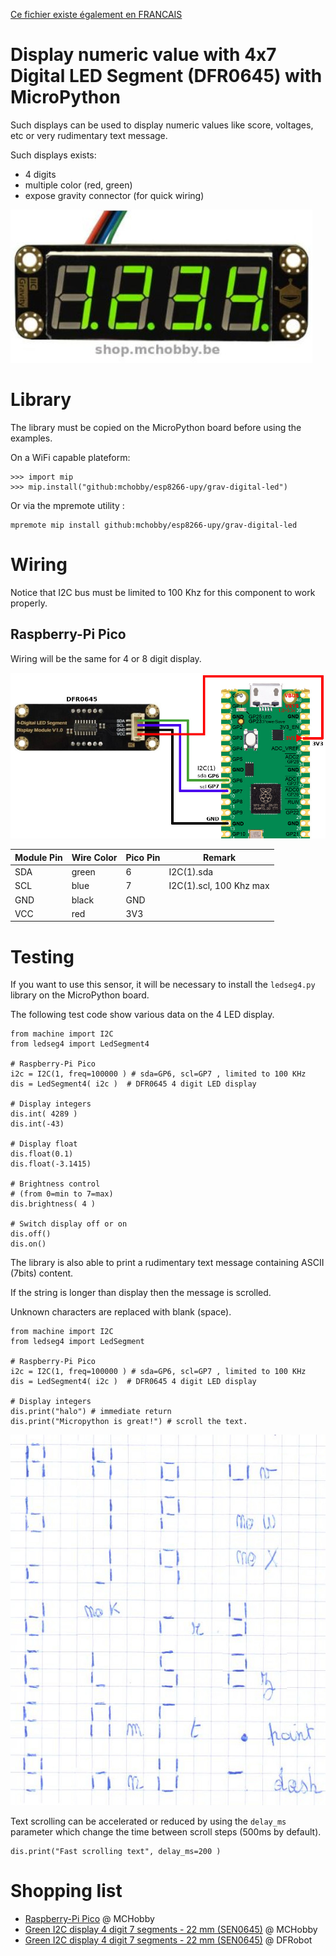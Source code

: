 [Ce fichier existe également en FRANCAIS](readme.md)

# Display numeric value with 4x7 Digital LED Segment (DFR0645) with MicroPython

Such displays can be used to display numeric values like score, voltages, etc or very rudimentary text message.

Such displays exists:
* 4 digits
* multiple color (red, green)
* expose gravity connector (for quick wiring)

![4-Digital LED Segment module (DFR0645)](docs/_static/dfr0645.jpg)

# Library

The library must be copied on the MicroPython board before using the examples.

On a WiFi capable plateform:

```
>>> import mip
>>> mip.install("github:mchobby/esp8266-upy/grav-digital-led")
```

Or via the mpremote utility :

```
mpremote mip install github:mchobby/esp8266-upy/grav-digital-led
```

# Wiring

Notice that I2C bus must be limited to 100 Khz for this component to work properly.

## Raspberry-Pi Pico

Wiring will be the same for 4 or 8 digit display.

![DFR0645 4-Digital LED display to Pico under MicroPython](docs/_static/dfr0645-to-pico.jpg)

| Module Pin | Wire Color | Pico Pin | Remark     |
|------------|------------|----------|------------|
| SDA        | green      | 6        | I2C(1).sda |
| SCL        | blue       | 7        | I2C(1).scl, 100 Khz max |
| GND        | black      | GND      |            |
| VCC        | red        | 3V3      |            |

# Testing

If you want to use this sensor, it will be necessary to install the `ledseg4.py` library on the MicroPython board.

The following test code show various data on the 4 LED display.

```
from machine import I2C
from ledseg4 import LedSegment4

# Raspberry-Pi Pico
i2c = I2C(1, freq=100000 ) # sda=GP6, scl=GP7 , limited to 100 KHz
dis = LedSegment4( i2c )  # DFR0645 4 digit LED display

# Display integers
dis.int( 4289 )
dis.int(-43)

# Display float
dis.float(0.1)
dis.float(-3.1415)

# Brightness control
# (from 0=min to 7=max)
dis.brightness( 4 )

# Switch display off or on
dis.off()
dis.on()
```

The library is also able to print a rudimentary text message containing ASCII (7bits) content.

If the string is longer than display then the message is scrolled.

Unknown characters are replaced with blank (space).

```
from machine import I2C
from ledseg4 import LedSegment

# Raspberry-Pi Pico
i2c = I2C(1, freq=100000 ) # sda=GP6, scl=GP7 , limited to 100 KHz
dis = LedSegment4( i2c )  # DFR0645 4 digit LED display

# Display integers
dis.print("halo") # immediate return
dis.print("Micropython is great!") # scroll the text.
```

![Alphabet for 4-Digital LED Segment module (DFR0645)](docs/_static/alphabet.jpg)

Text scrolling can be accelerated or reduced by using the `delay_ms` parameter which change the time between scroll steps (500ms by default).

```
dis.print("Fast scrolling text", delay_ms=200 )
```

# Shopping list
* [Raspberry-Pi Pico](https://shop.mchobby.be/en/search?controller=search&s=pico) @ MCHobby
* [Green I2C display 4 digit 7 segments - 22 mm (SEN0645)](https://shop.mchobby.be/fr/leds/2092-afficheur-i2c-vert-4-chiffres-de-7-seg-22-mm-3232100020924-dfrobot.html) @ MCHobby
* [Green I2C display 4 digit 7 segments - 22 mm (SEN0645)](https://www.dfrobot.com/product-1966.html) @ DFRobot
